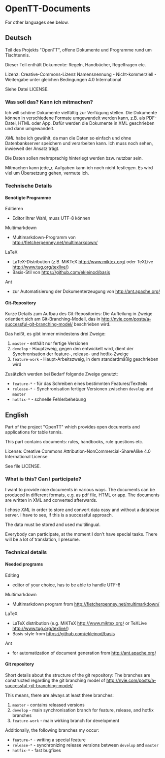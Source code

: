 # OpenTT-Documents

For other languages see below.

## Deutsch

Teil des Projekts "OpenTT", offene Dokumente und Programme rund um Tischtennis.

Dieser Teil enthält Dokumente: Regeln, Handbücher, Regelfragen etc.

Lizenz: Creative-Commons-Lizenz Namensnennung - Nicht-kommerziell - Weitergabe unter gleichen Bedingungen 4.0 International

Siehe Datei LICENSE.

### Was soll das? Kann ich mitmachen?

Ich will schöne Dokumente vielfältig zur Verfügung stellen.
Die Dokumente können in verschiedene Formate umgewandelt werden kann, z.B. als PDF-Datei, HTML oder App.
Dafür werden die Dokumente in XML geschrieben und dann umgewandelt.

*XML* habe ich gewählt, da man die Daten so einfach und ohne Datenbankserver speichern und verarbeiten kann.
Ich muss noch sehen, inwieweit der Ansatz trägt.

Die Daten sollen mehrsprachig hinterlegt werden bzw. nutzbar sein.

Mitmachen kann jede_r, Aufgaben kann ich noch nicht festlegen.
Es wird viel um Übersetzung gehen, vermute ich.

### Technische Details

#### Benötigte Programme

Editieren

- Editor Ihrer Wahl, muss UTF-8 können

Multimarkdown

- Multimarkdown-Programm von http://fletcherpenney.net/multimarkdown/

LaTeX

- LaTeX-Distribution (z.B. MiKTeX http://www.miktex.org/ oder TeXLive http://www.tug.org/texlive/)
- Basis-Stil von https://github.com/ekleinod/basis

Ant

- zur Automatisierung der Dokumenterzeugung von http://ant.apache.org/

#### Git-Repository

Kurze Details zum Aufbau des Git-Repositories:
Die Aufteilung in Zweige orientiert sich am Git-Branching-Modell, das in http://nvie.com/posts/a-successful-git-branching-model/ beschrieben wird.

Das heißt, es gibt immer mindestens drei Zweige:

1. `master` - enthält nur fertige Versionen
2. `develop` - Hauptzweig, gegen den entwickelt wird, dient der Synchronisation der feature-, release- und hotfix-Zweige
3. `feature-work` - Haupt-Arbeitszweig, in dem standardmäßig geschrieben wird

Zusätzlich werden bei Bedarf folgende Zweige genutzt:

- `feature-*` - für das Schreiben eines bestimmten Features/Textteils
- `release-*` - Synchronisation fertiger Versionen zwischen `develop` und `master`
- `hotfix-*` - schnelle Fehlerbehebung

## English

Part of the project "OpenTT" which provides open documents and applications for table tennis.

This part contains documents: rules, handbooks, rule questions etc.

License: Creative Commons Attribution-NonCommercial-ShareAlike 4.0 International License

See file LICENSE.

### What is this? Can I participate?

I want to provide nice documents in various ways.
The documents can be produced in different formats, e.g. as pdf file, HTML or app.
The documents are written in XML and converted afterwards.

I chose *XML* in order to store and convert data easy and without a database server.
I have to see, if this is a successful approach.

The data must be stored and used multilingual.

Everybody can participate, at the moment I don't have special tasks.
There will be a lot of translation, I presume.

### Technical details

#### Needed programs

Editing

- editor of your choice, has to be able to handle UTF-8

Multimarkdown

- Multimarkdown program from http://fletcherpenney.net/multimarkdown/

LaTeX

- LaTeX distribution (e.g. MiKTeX http://www.miktex.org/ or TeXLive http://www.tug.org/texlive/)
- Basis style from https://github.com/ekleinod/basis

Ant

- for automatization of document generation from http://ant.apache.org/

#### Git repository

Short details about the structure of the git repository:
The branches are constructed regarding the git branching model of http://nvie.com/posts/a-successful-git-branching-model/

This means, there are always at least three branches:

1. `master` - contains released versions
2. `develop` - main synchronisation branch for feature, release, and hotfix branches
3. `feature-work` - main wirking branch for development

Additionally, the following branches my occur:

- `feature-*` - writing a special feature
- `release-*` - synchronizing release versions between `develop` and `master`
- `hotfix-*` - fast bugfixes

